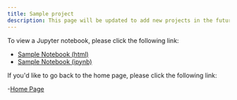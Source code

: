 ```yaml
---
title: Sample project
description: This page will be updated to add new projects in the future.
---
```


To view a Jupyter notebook, please click the following link:
- [Sample Notebook (html)](SampleJupyterNotebook.html)
- [Sample Notebook (ipynb)](SampleJupyterNotebook.ipynb)

If you'd like to go back to the home page, please click the following link:

-[Home Page](/mahamso/mahamso.github.io)

